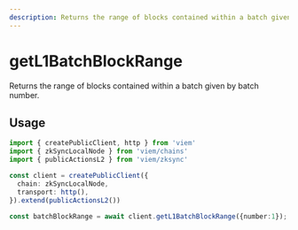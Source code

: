 ```yaml
---
description: Returns the range of blocks contained within a batch given by batch number.
---
```


# getL1BatchBlockRange

Returns the range of blocks contained within a batch given by batch number.

## Usage

```ts
import { createPublicClient, http } from 'viem'
import { zkSyncLocalNode } from 'viem/chains'
import { publicActionsL2 } from 'viem/zksync'

const client = createPublicClient({
  chain: zkSyncLocalNode,
  transport: http(),
}).extend(publicActionsL2())

const batchBlockRange = await client.getL1BatchBlockRange({number:1});

```

